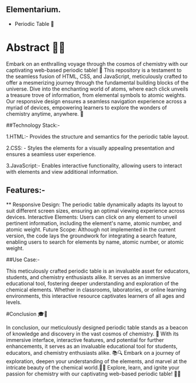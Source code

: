 ## Elementarium.

* Periodic Table 🧪

# Abstract 🌌🔬

Embark on an enthralling voyage through the cosmos of chemistry with our captivating web-based periodic table! 🚀 
This repository is a testament to the seamless fusion of HTML, CSS, and JavaScript, meticulously crafted to offer a mesmerizing journey 
through the fundamental building blocks of the universe. Dive into the enchanting world of atoms, 
where each click unveils a treasure trove of information, from elemental symbols to atomic weights. 
Our responsive design ensures a seamless navigation experience across a myriad of devices,
empowering learners to explore the wonders of chemistry anytime, anywhere. 🌟


##Technology Stack:-

1.HTML:- Provides the structure and semantics for the periodic table layout.

2.CSS: - Styles the elements for a visually appealing presentation and ensures a seamless user experience.

3.JavaScript:-  Enables interactive functionality, allowing users to interact with elements and view additional information.


## Features:-

** Responsive Design: The periodic table dynamically adapts its layout to suit different screen sizes, ensuring an optimal viewing experience across devices.
Interactive Elements: Users can click on any element to unveil pertinent information, including the element's name,
atomic number, and atomic weight.
Future Scope: Although not implemented in the current version, the code lays the groundwork for integrating a search feature,
enabling users to search for elements by name, atomic number, or atomic weight.


##Use Case:-

This meticulously crafted periodic table is an invaluable asset for educators, students, and chemistry enthusiasts alike.
It serves as an immersive educational tool, fostering deeper understanding and exploration of the chemical elements.
Whether in classrooms, laboratories, or online learning environments, this interactive resource captivates learners of all ages and levels.



#Conclusion 🎓🌟

In conclusion, our meticulously designed periodic table stands as a beacon of knowledge and discovery in the vast cosmos of chemistry.
🌌 With its immersive interface, interactive features, and potential for further enhancements, 
it serves as an invaluable educational tool for students, educators, and chemistry enthusiasts alike.
📚🔍 Embark on a journey of exploration, deepen your understanding of the elements, 
and marvel at the intricate beauty of the chemical world.🌿💡 Explore, learn, 
and ignite your passion for chemistry with our captivating web-based periodic table! 🚀🔬





